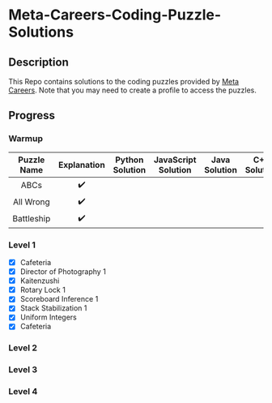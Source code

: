 # Meta-Careers-Coding-Puzzle-Solutions
## Description
This Repo contains solutions to the coding puzzles provided by [Meta Careers](https://www.metacareers.com/profile/coding_puzzles). Note that you may need to create a profile to access the puzzles.

## Progress
### Warmup
| Puzzle Name | Explanation        | Python Solution    | JavaScript Solution | Java Solution      | C++ Solution       |
| :---------: | :----------------: | :----------------: | :-----------------: | :----------------: | :----------------: |
| ABCs        | :heavy_check_mark: |                    |                     |                    |                    |
| All Wrong   | :heavy_check_mark: |                    |                     |                    |                    |
| Battleship  | :heavy_check_mark: |                    |                     |                    |                    |

### Level 1
- [x] Cafeteria
- [x] Director of Photography 1
- [x] Kaitenzushi
- [x] Rotary Lock 1
- [x] Scoreboard Inference 1
- [x] Stack Stabilization 1
- [x] Uniform Integers
- [x] Cafeteria

### Level 2

### Level 3

### Level 4